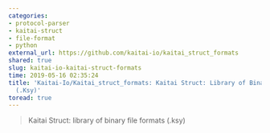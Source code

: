```yaml
---
categories:
- protocol-parser
- kaitai-struct
- file-format
- python
external_url: https://github.com/kaitai-io/kaitai_struct_formats
shared: true
slug: kaitai-io-kaitai-struct-formats
time: 2019-05-16 02:35:24
title: 'Kaitai-Io/Kaitai_struct_formats: Kaitai Struct: Library of Binary File Formats
  (.Ksy)'
toread: true
---
```


> Kaitai Struct: library of binary file formats (.ksy)